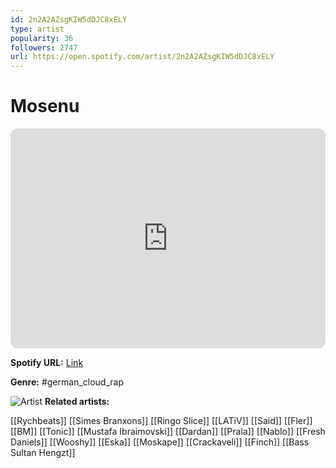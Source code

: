 ```yaml
---
id: 2n2A2AZsgKIW5dDJC8xELY
type: artist
popularity: 36
followers: 2747
url: https://open.spotify.com/artist/2n2A2AZsgKIW5dDJC8xELY
---
```

# Mosenu

<iframe style="border-radius:12px" src="https://open.spotify.com/embed/artist/2n2A2AZsgKIW5dDJC8xELY" width="100%" height="352" frameBorder="0" allowfullscreen="" allow="autoplay; clipboard-write; encrypted-media; fullscreen; picture-in-picture" loading="lazy"></iframe>

**Spotify URL:** [Link](https://open.spotify.com/artist/2n2A2AZsgKIW5dDJC8xELY)

**Genre:**  #german_cloud_rap

![Artist](https://i.scdn.co/image/ab67616d0000b2730b8a3305484d1cd3b32a07ad)
**Related artists:**

[[Rychbeats]]
[[Simes Branxons]]
[[Ringo Slice]]
[[LATiV]]
[[Said]]
[[Fler]]
[[BM]]
[[Tonic]]
[[Mustafa Ibraimovski]]
[[Dardan]]
[[Prala]]
[[Nablo]]
[[Fresh Daniels]]
[[Wooshy]]
[[Eska]]
[[Moskape]]
[[Crackaveli]]
[[Finch]]
[[Bass Sultan Hengzt]]
